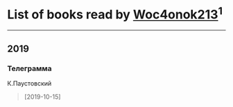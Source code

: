 # List of books read by [Woc4onok213](https://plus.google.com/u/0/103474005216004236389/)<sup>1</sup>
---

## 2019

### Телеграмма
К.Паустовский
> [2019-10-15] 



